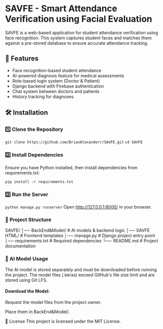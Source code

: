 # SAVFE - Smart Attendance Verification using Facial Evaluation

SAVFE is a web-based application for student attendance verification using face recognition. This system captures student faces and matches them against a pre-stored database to ensure accurate attendance tracking.

## 🚀 Features
- Face recognition-based student attendance
- AI-powered diagnosis feature for medical assessments
- Role-based login system (Doctor & Patient)
- Django backend with Firebase authentication
- Chat system between doctors and patients
- History tracking for diagnoses

## 🛠 Installation

### 1️⃣ Clone the Repository

`git clone https://github.com/BrianAlexanderr/SAVFE.git`
`cd SAVFE`

### 2️⃣ Install Dependencies
Ensure you have Python installed, then install dependencies from requirements.txt:

`pip install -r requirements.txt`

### 3️⃣ Run the Server

`python manage.py runserver`
Open http://127.0.0.1:8000/ in your browser.

### 📂 Project Structure
SAVFE/
│── BackEnd&Model/    # AI models & backend logic
│── SAVFE HTML/       # Frontend templates
│── manage.py         # Django project entry point
│── requirements.txt  # Required dependencies
└── README.md         # Project documentation

### 🤖 AI Model Usage
The AI model is stored separately and must be downloaded before running the project. The model files (.keras) exceed GitHub's file size limit and are stored using Git LFS.

#### Download the Model:
Request the model files from the project owner.

Place them in BackEnd&Model/.

📜 License
This project is licensed under the MIT License.


